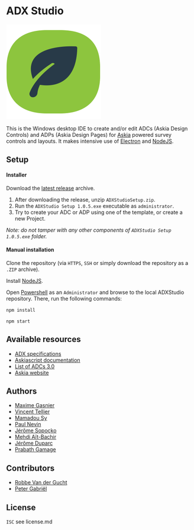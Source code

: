 ADX Studio
==========

![ADX Studio](https://github.com/AskiaADX/ADXStudio/blob/develop/adxstudio.png?raw=true)

This is the Windows desktop IDE to create and/or edit ADCs (Askia Design Controls) and ADPs (Askia Design Pages) for [Askia](http://www.askia.com/) powered survey controls and layouts. It makes intensive use of [Electron](https://github.com/atom/electron) and [NodeJS](https://nodejs.org/en/).

Setup
-----

#### Installer

Download the [latest release](https://github.com/AskiaADX/ADXStudio/releases/latest) archive.

1.	After downloading the release, unzip `ADXStudioSetup.zip`.
2.	Run the `ADXStudio Setup 1.0.5.exe` executable as `administrator`.
3.	Try to create your ADC or ADP using one of the template, or create a new Project.

*Note: do not tamper with any other components of `ADXStudio Setup 1.0.5.exe` folder.*

#### Manual installation

Clone the repository (via `HTTPS`, `SSH` or simply download the repository as a `.ZIP` archive).

Install [NodeJS](https://nodejs.org/download/).

Open [Powershell](https://msdn.microsoft.com/en-us/dd742419) as an `Administrator` and browse to the local ADXStudio repository.
There, run the following commands:

```
npm install
```

```
npm start
```

Available resources
-------------------

-	[ADX specifications](https://github.com/AskiaADX/ADXStudio/wiki)
-	[Askiascript documentation](askiascript2_introduction_to_askiascript_2)
-	[List of ADCs 3.0](https://support.askia.com/hc/en-us/sections/200009182-askia-design-control-ADC-3-0-Javascript-)
-	[Askia website](https://askia.com/)

Authors
-------

-  [Maxime Gasnier](https://github.com/Maximeesilv)
-  [Vincent Tellier](https://github.com/VincentTel)
-  [Mamadou Sy](https://github.com/MamadouSy)
-  [Paul Nevin](https://github.com/uncleserb)
-  [Jérôme Sopoçko](https://github.com/BadJerry)
-  [Mehdi Aït-Bachir](https://github.com/AskiaMehdi)
-  [Jérôme Duparc](https://github.com/Djedj)
-  [Prabath Gamage](https://github.com/prabathgamage)

Contributors
------------

- [Robbe Van der Gucht](https://github.com/sir-ragna)
- [Peter Gabriël]()

License
-------

`ISC` see license.md
